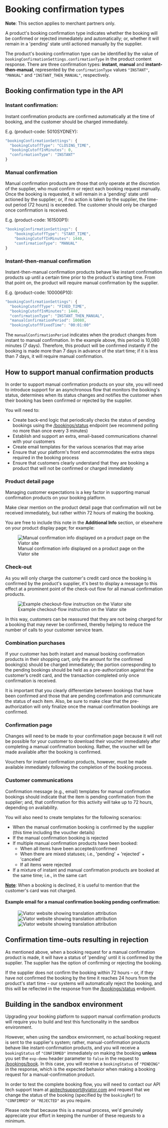 # Booking confirmation types

**Note**: This section applies to merchant partners only.

A product's booking confirmation type indicates whether the booking will be confirmed or rejected immediately and automatically; or, whether it will remain in a 'pending' state until actioned manually by the supplier.

The product's booking confirmation type can be identified by the value of `bookingConfirmationSettings.confirmationType` in the product content response. There are three confirmation types: **instant**, **manual** and **instant-then-manual**, represented by the `confirmationType` values `"INSTANT"`, `"MANUAL"` and `"INSTANT_THEN_MANUAL"`, respectively.

## Booking confirmation type in the API

### Instant confirmation:

Instant confirmation products are confirmed automatically at the time of booking, and the customer should be charged immediately.

E.g. (product-code: 5010SYDNEY):

```javascript
"bookingConfirmationSettings": {
  "bookingCutoffType": "CLOSING_TIME",
  "bookingCutoffInMinutes": 0,
  "confirmationType": "INSTANT"
}
```

### Manual confirmation

Manual confirmation products are those that only operate at the discretion of the supplier, who must confirm or reject each booking request manually. Once the booking is requested, it will remain in a 'pending' state until actioned by the supplier; or, if no action is taken by the supplier, the time-out period (72 hours) is exceeded. The customer should only be charged once confirmation is received.

E.g. (product-code: 161500P1):

```javascript
"bookingConfirmationSettings": {
    "bookingCutoffType": "START_TIME",
    "bookingCutoffInMinutes": 1440,
    "confirmationType": "MANUAL"
}
```

### Instant-then-manual confirmation

Instant-then-manual confirmation products behave like instant confirmation products up until a certain time prior to the product's starting time. From that point on, the product will require manual confirmation by the supplier.

E.g. (product-code: 100006P10):

```javascript
"bookingConfirmationSettings": {
  "bookingCutoffType": "FIXED_TIME",
  "bookingCutoffInMinutes": 1440,
  "confirmationType": "INSTANT_THEN_MANUAL",
  "manualConfirmationPeriod": 10080,
  "bookingCutoffFixedTime": "00:01:00"
```

The `manualConfirmationPeriod` indicates when the product changes from instant to manual confirmation. In the example above, this period is 10,080 minutes (7 days). Therefore, this product will be confirmed instantly if the booking is made more than 7 days in advance of the start time; if it is less than 7 days, it will require manual confirmation.

## How to support manual confirmation products

In order to support manual confirmation products on your site, you will need to introduce support for an asynchronous flow that monitors the booking's status, determines when its status changes and notifies the customer when their booking has been confirmed or rejected by the supplier.

You will need to:

- Create back-end logic that periodically checks the status of pending bookings using the [/bookings/status](../../../openapi/reference/operation/bookingsStatus) endpoint (we recommend polling no more than once every 3 minutes)
- Establish and support an extra, email-based communications channel with your customers
- Create email templates for the various scenarios that may arise
- Ensure that your platform's front end accommodates the extra steps required in the booking process
- Ensure that customers clearly understand that they are booking a product that will not be confirmed or charged immediately

### Product detail page

Managing customer expectations is a key factor in supporting manual confirmation products on your booking platform. 

Make clear mention on the product detail page that confirmation will not be received immediately, but rather within 72 hours of making the booking.

You are free to include this note in the **Additional Info** section, or elsewhere on your product display page; for example:

<figure>
    <img src="https://docs.viator.com/partner-api/resources/merchant/technical/img/additional-info-on-request-clause.jpg" alt="Manual confirmation info displayed on a product page on the Viator site"/>
    <figcaption>Manual confirmation info displayed on a product page on the Viator site
     </figcaption>
</figure>

### Check-out

As you will only charge the customer's credit card once the booking is confirmed by the product's supplier, it's best to display a message to this effect at a prominent point of the check-out flow for all manual confirmation products.

<figure>
    <img src="https://docs.viator.com/partner-api/resources/merchant/technical/img/checkout-flow-confirmation-info.jpg" alt="Example checkout-flow instruction on the Viator site"/>
    <figcaption>Example checkout-flow instruction on the Viator site</figcaption>
</figure>

In this way, customers can be reassured that they are not being charged for a booking that may never be confirmed, thereby helping to reduce the number of calls to your customer service team.

### Combination purchases

If your customer has both instant and manual booking confirmation products in their shopping cart, only the amount for the confirmed booking(s) should be charged immediately; the portion corresponding to the pending bookings should be held as a pre-authorization against the customer’s credit card, and the transaction completed only once confirmation is received. 

It is important that you clearly differentiate between bookings that have been confirmed and those that are pending confirmation and communicate the status of each item. Also, be sure to make clear that the pre-authorization will only finalize once the manual confirmation bookings are confirmed.

### Confirmation page

Changes will need to be made to your confirmation page because it will not be possible for your customer to download their voucher immediately after completing a manual confirmation booking. Rather, the voucher will be made available after the booking is confirmed.

Vouchers for instant confirmation products, however, must be made available immediately following the completion of the booking process.

### Customer communications

Confirmation message (e.g., email) templates for manual confirmation bookings should indicate that the item is pending confirmation from the supplier; and, that confirmation for this activity will take up to 72 hours, depending on availability.

You will also need to create templates for the following scenarios:

- When the manual confirmation booking is confirmed by the supplier (this time including the voucher details)
- If the manual confirmation booking is rejected
- If multiple manual confirmation products have been booked:
    + When all items have been accepted/confirmed
    + When there are mixed statuses; i.e., 'pending' + 'rejected' + 'canceled'
    + If all items were rejected
- If a mixture of instant and manual confirmation products are booked at the same time; i.e., in the same cart

<u>**Note**</u>: When a booking is declined, it is useful to mention that the customer's card was not charged.

#### Example email for a manual confirmation booking pending confirmation:

<figure>
    <img src="https://docs.viator.com/partner-api/resources/merchant/technical/img/on-request-confirmation-email-1.jpg" alt="Viator website showing translation attribution"/>
    <img src="https://docs.viator.com/partner-api/resources/merchant/technical/img/on-request-confirmation-email-2.jpg" alt="Viator website showing translation attribution"/>
    <img src="https://docs.viator.com/partner-api/resources/merchant/technical/img/on-request-confirmation-email-3.jpg" alt="Viator website showing translation attribution"/>
</figure>

## Confirmation time-outs resulting in rejection

As mentioned above, when a booking request for a manual confirmation product is made, it will have a status of 'pending' until it is confirmed by the supplier. The supplier has the option of confirming or rejecting the booking.

If the supplier does not confirm the booking within 72 hours – or, if they have not confirmed the booking by the time it reaches 24 hours from the product's start time – our systems will automatically reject the booking, and this will be reflected in the response from the [/bookings/status](../../../openapi/reference/operation/bookingsStatus) endpoint.

## Building in the sandbox environment

Upgrading your booking platform to support manual confirmation products will require you to build and test this functionality in the sandbox environment. 

However, when using the sandbox environment, no actual booking request is sent to the supplier's system; rather, manual-confirmation products behave like instant-confirmation products, and you will receive a `bookingStatus` of `"CONFIRMED"` immediately on making the booking **unless** you set the `exp-demo` header parameter to `false` in the request to [/bookings/book](../../../openapi/reference/operation/bookingsBook). In this case, you will receive a `bookingStatus` of `"PENDING"` in the response, which is the expected behavior when making a booking request for a manual-confirmation product.

In order to test the complete booking flow, you will need to contact our API tech support team at [apitechsupport@viator.com](mailto:apitechsupport@viator.com) and request that we change the status of the booking (specified by the `bookingRef`) to `"CONFIRMED"` or `"REJECTED"` as you require. 

Please note that because this is a manual process, we'd genuinely appreciate your effort in keeping the number of these requests to a minimum.